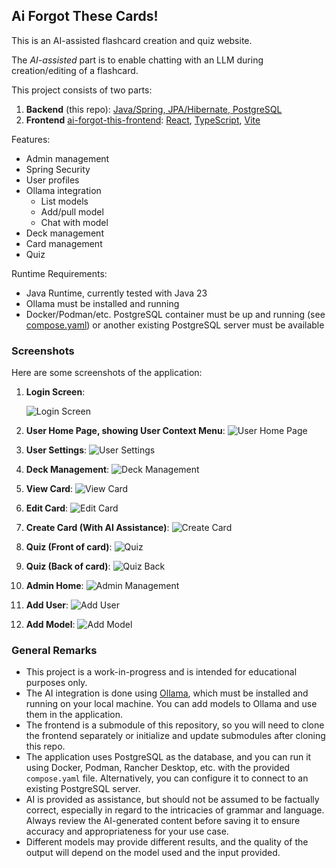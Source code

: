 ## Ai Forgot These Cards!
This is an AI-assisted flashcard creation and quiz website.

The _AI-assisted_ part is to enable chatting with an LLM during creation/editing of a flashcard.

This project consists of two parts:

1. **Backend** (this repo): [Java/Spring, JPA/Hibernate, PostgreSQL](https://github.com/darkmusic/ai-forgot-these-cards)
2. **Frontend** [ai-forgot-this-frontend](https://github.com/darkmusic/ai-forgot-this-frontend): [React](https://github.com/darkmusic/ai-forgot-this-frontend), [TypeScript](https://www.typescriptlang.org/), [Vite](https://vite.dev/)

Features:
- Admin management
- Spring Security
- User profiles
- Ollama integration
  - List models
  - Add/pull model
  - Chat with model
- Deck management
- Card management
- Quiz

Runtime Requirements:
- Java Runtime, currently tested with Java 23
- Ollama must be installed and running
- Docker/Podman/etc. PostgreSQL container must be up and running (see [compose.yaml](compose.yaml)) or another existing PostgreSQL server must be available

### Screenshots
Here are some screenshots of the application:
1. **Login Screen**:

   ![Login Screen](res/screenshots/sign_in.png)
2. **User Home Page, showing User Context Menu**:
   ![User Home Page](res/screenshots/user_home.png)
3. **User Settings**:
   ![User Settings](res/screenshots/user_settings.png)
4. **Deck Management**:
   ![Deck Management](res/screenshots/manage_deck.png)
5. **View Card**:
   ![View Card](res/screenshots/view_card.png)
6. **Edit Card**:
   ![Edit Card](res/screenshots/edit_card.png)
7. **Create Card (With AI Assistance)**:
   ![Create Card](res/screenshots/create_card.png)
8. **Quiz (Front of card)**:
   ![Quiz](res/screenshots/quiz_front.png)
9. **Quiz (Back of card)**:
   ![Quiz Back](res/screenshots/quiz_back.png)
10. **Admin Home**:
    ![Admin Management](res/screenshots/admin_home.png)
11. **Add User**:
    ![Add User](res/screenshots/add_user.png)
12. **Add Model**:
    ![Add Model](res/screenshots/add_model.png)

### General Remarks
- This project is a work-in-progress and is intended for educational purposes only.
- The AI integration is done using [Ollama](https://ollama.com/), which must be installed and running on your local machine. You can add models to Ollama and use them in the application.
- The frontend is a submodule of this repository, so you will need to clone the frontend separately or initialize and update submodules after cloning this repo.
- The application uses PostgreSQL as the database, and you can run it using Docker, Podman, Rancher Desktop, etc. with the provided `compose.yaml` file. Alternatively, you can configure it to connect to an existing PostgreSQL server.
- AI is provided as assistance, but should not be assumed to be factually correct, especially in regard to the intricacies of grammar and language. Always review the AI-generated content before saving it to ensure accuracy and appropriateness for your use case.
- Different models may provide different results, and the quality of the output will depend on the model used and the input provided.